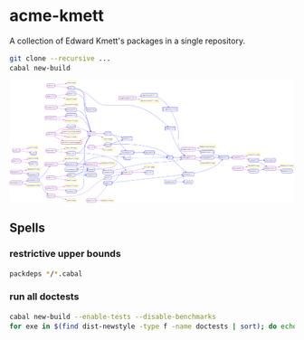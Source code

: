 # acme-kmett

A collection of Edward Kmett's packages in a single repository.

```bash
git clone --recursive ...
cabal new-build
```

![deps](https://raw.githubusercontent.com/phadej/acme-kmett/master/deps.png)

## Spells

### restrictive upper bounds

```bash
packdeps */*.cabal
```

### run all doctests

```bash
cabal new-build --enable-tests --disable-benchmarks
for exe in $(find dist-newstyle -type f -name doctests | sort); do echo '=====' $exe; $exe || echo '===== FAIL!'; done
```
